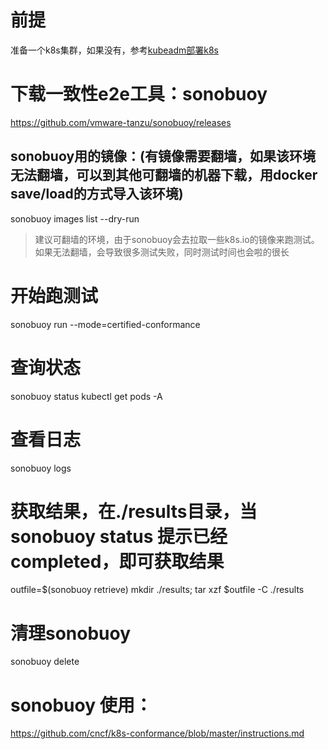 # 前提
准备一个k8s集群，如果没有，参考[kubeadm部署k8s](2023/05/31/deploy_kubeadm.md)

# 下载一致性e2e工具：sonobuoy

https://github.com/vmware-tanzu/sonobuoy/releases	

## sonobuoy用的镜像：(有镜像需要翻墙，如果该环境无法翻墙，可以到其他可翻墙的机器下载，用docker save/load的方式导入该环境)
sonobuoy images list --dry-run

> 建议可翻墙的环境，由于sonobuoy会去拉取一些k8s.io的镜像来跑测试。如果无法翻墙，会导致很多测试失败，同时测试时间也会啦的很长

# 开始跑测试
sonobuoy run --mode=certified-conformance

# 查询状态
sonobuoy status
kubectl get pods -A

# 查看日志
sonobuoy logs

# 获取结果，在./results目录，当sonobuoy status 提示已经completed，即可获取结果
outfile=$(sonobuoy retrieve)
mkdir ./results; tar xzf $outfile -C ./results

# 清理sonobuoy
sonobuoy delete

# sonobuoy 使用：
https://github.com/cncf/k8s-conformance/blob/master/instructions.md	

